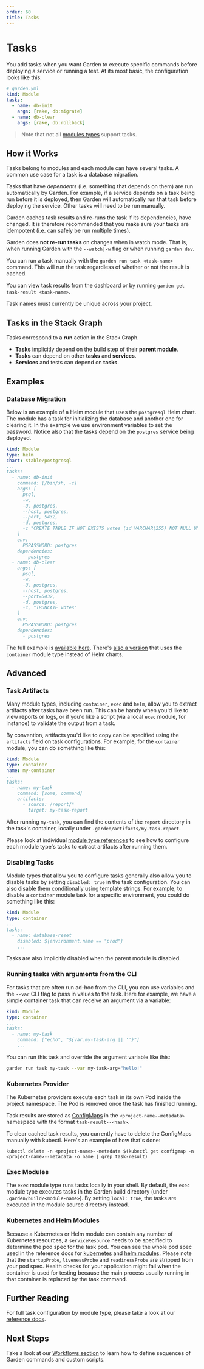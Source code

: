 ```yaml
---
order: 60
title: Tasks
---
```


# Tasks

You add tasks when you want Garden to execute specific commands before deploying a service or running a test. At its most basic, the configuration looks like this:

```yaml
# garden.yml
kind: Module
tasks:
  - name: db-init
    args: [rake, db:migrate]
  - name: db-clear
    args: [rake, db:rollback]
```

> Note that not all [modules types](../reference/module-types/README.md) support tasks.

## How it Works

Tasks belong to modules and each module can have several tasks. A common use case for a task is a database migration.

Tasks that have _dependents_ (i.e. something that depends on them) are run automatically by Garden. For example, if a service depends on a task being run before it is deployed, then Garden will automatically run that task before deploying the service. Other tasks will need to be run manually.

Garden caches task results and re-runs the task if its dependencies, have changed. It is therefore recommended that you make sure your tasks are idempotent (i.e. can safely be run multiple times).

Garden does **not re-run tasks** on changes when in watch mode. That is, when running Garden with the `--watch|-w` flag or when running `garden dev`.

You can run a task manually with the `garden run task <task-name>` command. This will run the task regardless of whether or not the result is cached.

You can view task results from the dashboard or by running `garden get task-result <task-name>`.

Task names must currently be unique across your project.

## Tasks in the Stack Graph

Tasks correspond to a **run** action in the Stack Graph.

- **Tasks** implicitly depend on the build step of their **parent module**.
- **Tasks** can depend on other **tasks** and **services**.
- **Services** and tests can depend on **tasks**.

## Examples

### Database Migration

Below is an example of a Helm module that uses the `postgresql` Helm chart. The module has a task for initializing the database and another one for clearing it. In the example we use environment variables to set the password. Notice also that the tasks depend on the `postgres` service being deployed.

```yaml
kind: Module
type: helm
chart: stable/postgresql
...
tasks:
  - name: db-init
    command: [/bin/sh, -c]
    args: [
      psql,
      -w,
      -U, postgres,
      --host, postgres,
      --port, 5432,
      -d, postgres,
      -c "CREATE TABLE IF NOT EXISTS votes (id VARCHAR(255) NOT NULL UNIQUE, vote VARCHAR(255) NOT NULL, created_at timestamp default NULL)"
    ]
    env:
      PGPASSWORD: postgres
    dependencies:
      - postgres
  - name: db-clear
    args: [
      psql,
      -w,
      -U, postgres,
      --host, postgres,
      --port=5432,
      -d, postgres,
      -c, "TRUNCATE votes"
    ]
    env:
      PGPASSWORD: postgres
    dependencies:
      - postgres
```

The full example is [available here](https://github.com/garden-io/garden/tree/0.12.45/examples/vote-helm/postgres/garden.yml). There's [also a version](https://github.com/garden-io/garden/tree/0.12.45/examples/vote) that uses the `container` module type instead of Helm charts.

## Advanced

### Task Artifacts

Many module types, including `container`, `exec` and `helm`, allow you to extract artifacts after tasks have been run. This can be handy when you'd like to view reports or logs, or if you'd like a script (via a local `exec` module, for instance) to validate the output from a task.

By convention, artifacts you'd like to copy can be specified using the `artifacts` field on task configurations. For example, for the `container` module, you can do something like this:

```yaml
kind: Module
type: container
name: my-container
...
tasks:
  - name: my-task
    command: [some, command]
    artifacts:
      - source: /report/*
        target: my-task-report
```

After running `my-task`, you can find the contents of the `report` directory in the task's container, locally under `.garden/artifacts/my-task-report`.

Please look at individual [module type references](../reference/module-types/README.md) to see how to configure each module type's tasks to extract artifacts after running them.

### Disabling Tasks

Module types that allow you to configure tasks generally also allow you to disable tasks by setting `disabled: true` in the task configuration. You can also disable them conditionally using template strings. For example, to disable a `container` module task for a specific environment, you could do something like this:

```yaml
kind: Module
type: container
...
tasks:
  - name: database-reset
    disabled: ${environment.name == "prod"}
    ...
```

Tasks are also implicitly disabled when the parent module is disabled.

### Running tasks with arguments from the CLI

For tasks that are often run ad-hoc from the CLI, you can use variables and the `--var` CLI flag to pass in values to the task.
Here for example, we have a simple container task that can receive an argument via a variable:

```yaml
kind: Module
type: container
...
tasks:
  - name: my-task
    command: ["echo", "${var.my-task-arg || ''}"]
    ...
```

You can run this task and override the argument variable like this:

```sh
garden run task my-task --var my-task-arg="hello!"
```

### Kubernetes Provider

The Kubernetes providers execute each task in its own Pod inside the project namespace. The Pod is removed once the task has finished running.

Task results are stored as [ConfigMaps](https://kubernetes.io/docs/tasks/configure-pod-container/configure-pod-configmap/) in the `<project-name--metadata>` namespace with the format `task-result--<hash>`.

To clear cached task results, you currently have to delete the ConfigMaps manually with kubectl. Here's an example of how that's done:

```console
kubectl delete -n <project-name>--metadata $(kubectl get configmap -n <project-name>--metadata -o name | grep task-result)
```

### Exec Modules

The `exec` module type runs tasks locally in your shell. By default, the `exec` module type executes tasks in the Garden build directory (under `.garden/build/<module-name>`). By setting `local: true`, the tasks are executed in the module
source directory instead.

### Kubernetes and Helm Modules

Because a Kubernetes or Helm module can contain any number of Kubernetes resources, a `serviceResource` needs to be specified to determine the pod spec for the task pod. You can see the whole pod spec used in the reference docs for [kubernetes](https://docs.garden.io/reference/module-types/kubernetes#tasks-.resource) and [helm modules](https://docs.garden.io/reference/module-types/helm#tasks-.resource). Please note that the `startupProbe`, `livenessProbe` and `readinessProbe` are stripped from your pod spec. Health checks for your application might fail when the container is used for testing because the main process usually running in that container is replaced by the task command.

## Further Reading

For full task configuration by module type, please take a look at our [reference docs](../reference/module-types/README.md).

## Next Steps

Take a look at our [Workflows section](./workflows.md) to learn how to define sequences of Garden commands and custom scripts.
